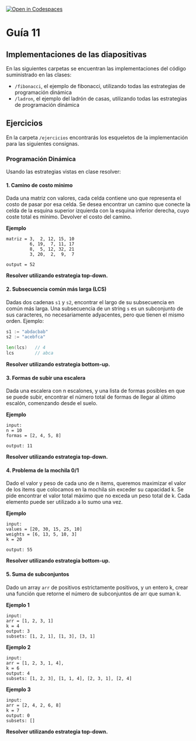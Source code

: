 [![Open in Codespaces](https://classroom.github.com/assets/launch-codespace-7f7980b617ed060a017424585567c406b6ee15c891e84e1186181d67ecf80aa0.svg)](https://classroom.github.com/open-in-codespaces?assignment_repo_id=11152948)
# Guía 11
## Implementaciones de las diapositivas

En las siguientes carpetas se encuentran las implementaciones del código suministrado en las clases:

- `/fibonacci`, el ejemplo de fibonacci, utilizando todas las estrategias de programación dinámica
- `/ladron`, el ejemplo del ladrón de casas, utilizando todas las estrategias de programación dinámica

## Ejercicios

En la carpeta `/ejercicios` encontrarás los esqueletos de la implementación para las siguientes consignas.

### Programación Dinámica

Usando las estrategias vistas en clase resolver:

#### 1. Camino de costo mínimo
Dada una matriz con valores, cada celda contiene uno que representa el costo de pasar por esa celda.
Se desea encontrar un camino que conecte la celda de la esquina superior izquierda con la esquina inferior derecha, cuyo coste total es mínimo. Devolver el costo del camino.

**Ejemplo**
```
matriz = 3,  2, 12, 15, 10
         6, 19,  7, 11, 17
         8,  5, 12, 32, 21
         3, 20,  2,  9,  7

output = 52
```

**Resolver utilizando estrategia top-down.**

#### 2. Subsecuencia común más larga (LCS)
Dadas dos cadenas `s1` y `s2`, encontrar el largo de su subsecuencia en común más larga. Una subsecuencia de un string `s` es un subconjunto de sus caracteres, no necesariamente adyacentes, pero que tienen el mismo orden.
Ejemplo:
```go
s1 := "abdacbab"  
s2 := "acebfca"

len(lcs)   // 4
lcs        // abca
```

**Resolver utilizando estrategia bottom-up.**

#### 3. Formas de subir una escalera
Dada una escalera con n escalones, y una lista de formas posibles en que se puede subir, encontrar el número total de formas de llegar al último escalón, comenzando desde el suelo.

**Ejemplo**
```
input:  
n = 10  
formas = [2, 4, 5, 8]

output: 11
```

**Resolver utilizando estrategia top-down.**

#### 4. Problema de la mochila 0/1
Dado el valor y peso de cada uno de n items, queremos maximizar el valor de los items que colocamos en la mochila sin exceder su capacidad k. Se pide encontrar el valor total máximo que no exceda un peso total de k.
Cada elemento puede ser utilizado a lo sumo una vez.

**Ejemplo**
```
input:  
values = [20, 30, 15, 25, 10]  
weights = [6, 13, 5, 10, 3]  
k = 20

output: 55
```

**Resolver utilizando estrategia bottom-up.**

#### 5. Suma de subconjuntos
Dado un array `arr` de positivos estrictamente positivos, y un entero k, crear una función que retorne el número de subconjuntos de arr que suman k.

**Ejemplo 1**
```
input:  
arr = [1, 2, 3, 1]  
k = 4
output: 3
subsets: [1, 2, 1], [1, 3], [3, 1]
```

**Ejemplo 2**
```
input:  
arr = [1, 2, 3, 1, 4],  
k = 6
output: 4
subsets: [1, 2, 3], [1, 1, 4], [2, 3, 1], [2, 4] 
```

**Ejemplo 3**
```
input:  
arr = [2, 4, 2, 6, 8]  
k = 7
output: 0
subsets: []
```
**Resolver utilizando estrategia top-down.**
